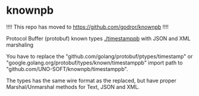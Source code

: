 # knownpb

!!!! This repo has moved to https://github.com/godror/knownpb !!!!


Protocol Buffer (protobuf) known types [./timestamppb](timestamppb) with JSON and XML marshaling

You have to replace the "github.com/golang/protobuf/ptypes/timestamp" or "google.golang.org/protobuf/types/known/timestamppb" import path
to "github.com/UNO-SOFT/knownpb/timestamppb".

The types has the same wire format as the replaced, but have proper Marshal/Unmarshal methods for Text, JSON and XML.
